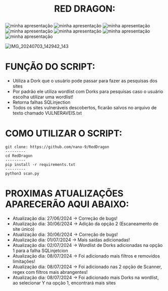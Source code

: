 <h1>
<p align="center">
  RED DRAGON:
</p></h1>

![minha apresentação](https://img.shields.io/static/v1?label=SCANER-FALHAS&message=WEB&color=black&style=<STYLE>&logo=<LOGO>)
![minha apresentação](https://img.shields.io/static/v1?label=VARREDURAS&message=WEB&color=black&style=<STYLE>&logo=<LOGO>)
![minha apresentação](https://img.shields.io/static/v1?label=PESQUISAS&message=WEB&color=black&style=<STYLE>&logo=<LOGO>)
![minha apresentação](https://img.shields.io/static/v1?label=PESQUISAS&message=AVANÇADAS&color=black&style=<STYLE>&logo=<LOGO>)
![minha apresentação](https://img.shields.io/static/v1?label=GOOGLE&message=DORKS&color=black&style=<STYLE>&logo=<LOGO>)
![minha apresentação](https://img.shields.io/static/v1?label=GOOGLE-SEARCH&message=HACKING&color=black&style=<STYLE>&logo=<LOGO>)
![minha apresentação](https://img.shields.io/static/v1?label=FAILURES-FOR&message=WEBSITES&color=black&style=<STYLE>&logo=<LOGO>)

![IMG_20240703_142942_143](https://github.com/Nano-9/RedDragon/assets/69327287/31f59443-3ca3-4f86-b912-c74f4b3ac423)


# FUNÇÃO DO SCRIPT:

- Utiliza a Dork que o usuário pode passar para fazer as pesquisas dos sites
- Por padrão ele utiliza wordlist com Dorks para pesquisas caso o usuário escolha utilizar uma wordlist!
- Retorna falhas SQLinjection
- Todos os sites vulneráveis descobertos, ficarão salvos no arquivo de texto chamado VULNERAVEIS.txt

# COMO UTILIZAR O SCRIPT:

    git clone: https://github.com/nano-9/RedDragon
    ---------
    cd RedDragon
    ---------
    pip install -r requirements.txt
    ---------
    python3 scan.py


# PROXIMAS ATUALIZAÇÕES APARECERÃO AQUI ABAIXO:

- Atualização dia: 27/06/2024 -> Correção de bugs!
- Atualização dia: 30/06/2024 -> Adição da opção 2 (Escaneamento de site único)
- Atualização dia: 30/06/2024 -> Correção de bugs!
- Atualização dia: 01/07/2024 -> Mais saídas adicionadas!
- Atualização dia: 02/07/2024 -> Wordlist de Dorks adicionadas na opção 1 para a falha SQLinjetcion
- Atualização dia: 08/07/2024 -> Foi adicionado mais filtros e removidos limitações!
- Atualização dia: 08/07/2024 -> Foi adicionado nas 2 opção de Scanner, regex com filtros mais abrangentes!
- Atualização dia: 08/07/2024 -> Foi adicionado mais Dorks na wordlist, ao selecionar Y na opção 1, encontrará mais sites
